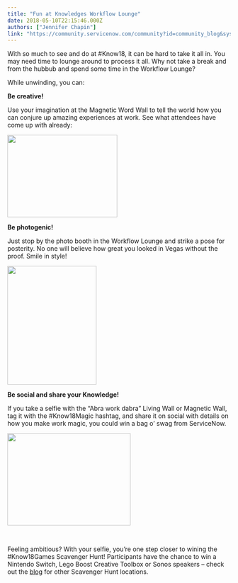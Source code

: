 ```yaml
---
title: "Fun at Knowledges Workflow Lounge"
date: 2018-05-10T22:15:46.000Z
authors: ["Jennifer Chapin"]
link: "https://community.servicenow.com/community?id=community_blog&sys_id=306bc0fcdb429f805322f4621f96197c"
---
```

<p>With so much to see and do at #Know18, it can be hard to take it all in. You may need time to lounge around to process it all. Why not take a break and from the hubbub and spend some time in the Workflow Lounge?</p>
<p>While unwinding, you can:</p>
<p><strong>Be creative!</strong></p>
<p>Use your imagination at the Magnetic Word Wall to tell the world how you can conjure up amazing experiences at work. See what attendees have come up with already:</p>
<p><img style="max-width: 100%; max-height: 480px;" src="749b4030db829f805322f4621f9619f9.iix" width="248" height="186" /></p>
<p><strong>Be photogenic! </strong></p>
<p>Just stop by the photo booth in the Workflow Lounge and strike a pose for posterity. No one will believe how great you looked in Vegas without the proof. Smile in style!<strong> <br /></strong></p>
<p><strong><img style="max-width: 100%; max-height: 480px;" src="79ab4830db829f805322f4621f961940.iix" width="201" height="268" /></strong></p>
<p><strong>Be social and share your Knowledge!</strong></p>
<p>If you take a selfie with the “Abra work dabra” Living Wall or Magnetic Wall, tag it with the #Know18Magic hashtag, and share it on social with details on how you make work magic, you could win a bag o’ swag from ServiceNow.</p>
<p><img style="max-width: 100%; max-height: 480px;" src="58cb8070db829f805322f4621f9619e9.iix" width="278" height="208" /></p>
<p> </p>
<p>Feeling ambitious? With your selfie, you’re one step closer to wining the #Know18Games Scavenger Hunt! Participants have the chance to win a Nintendo Switch, Lego Boost Creative Toolbox or Sonos speakers – check out the <a href="community?id&#61;community_blog&amp;sys_id&#61;6bf680d2db79d3807b337a9e0f961915&amp;linkId&#61;51468316" rel="nofollow">blog</a> for other Scavenger Hunt locations.</p>
<p> </p>
<p> </p>
<p> </p>
<p> </p>
<p> </p>
<p> </p>